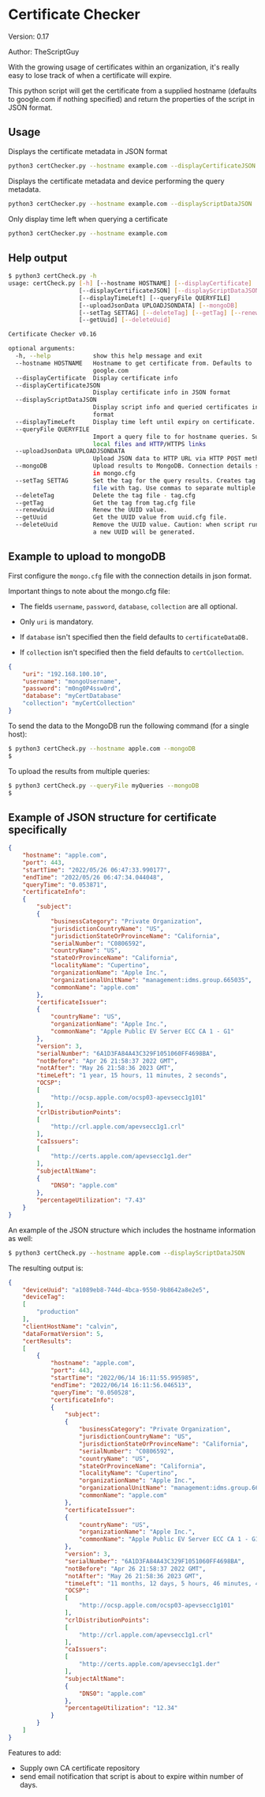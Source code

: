 # Certificate Checker

Version: 0.17

Author: TheScriptGuy

With the growing usage of certificates within an organization, it's really easy to lose track of when a certificate will expire.
 
This python script will get the certificate from a supplied hostname (defaults to google.com if nothing specified) and return the properties of the script in JSON format.

## Usage
Displays the certificate metadata in JSON format
```bash
python3 certChecker.py --hostname example.com --displayCertificateJSON
```

Displays the certificate metadata and device performing the query metadata.
```bash
python3 certChecker.py --hostname example.com --displayScriptDataJSON
```

Only display time left when querying a certificate
```bash
python3 certChecker.py --hostname example.com
```

## Help output
```bash
$ python3 certCheck.py -h
usage: certCheck.py [-h] [--hostname HOSTNAME] [--displayCertificate]
                    [--displayCertificateJSON] [--displayScriptDataJSON]
                    [--displayTimeLeft] [--queryFile QUERYFILE]
                    [--uploadJsonData UPLOADJSONDATA] [--mongoDB]
                    [--setTag SETTAG] [--deleteTag] [--getTag] [--renewUuid]
                    [--getUuid] [--deleteUuid]

Certificate Checker v0.16

optional arguments:
  -h, --help            show this help message and exit
  --hostname HOSTNAME   Hostname to get certificate from. Defaults to
                        google.com
  --displayCertificate  Display certificate info
  --displayCertificateJSON
                        Display certificate info in JSON format
  --displayScriptDataJSON
                        Display script info and queried certificates in JSON
                        format
  --displayTimeLeft     Display time left until expiry on certificate.
  --queryFile QUERYFILE
                        Import a query file to for hostname queries. Supports
                        local files and HTTP/HTTPS links
  --uploadJsonData UPLOADJSONDATA
                        Upload JSON data to HTTP URL via HTTP POST method.
  --mongoDB             Upload results to MongoDB. Connection details stored
                        in mongo.cfg
  --setTag SETTAG       Set the tag for the query results. Creates tag.cfg
                        file with tag. Use commas to separate multiple tags.
  --deleteTag           Delete the tag file - tag.cfg
  --getTag              Get the tag from tag.cfg file
  --renewUuid           Renew the UUID value.
  --getUuid             Get the UUID value from uuid.cfg file.
  --deleteUuid          Remove the UUID value. Caution: when script runs again
                        a new UUID will be generated.
```

## Example to upload to mongoDB
First configure the `mongo.cfg` file with the connection details in json format.

Important things to note about the mongo.cfg file:
* The fields `username`, `password`, `database`, `collection` are all optional.
* Only `uri` is mandatory.

* If `database` isn't specified then the field defaults to `certificateDataDB.`
* If `collection` isn't specified then the field defaults to `certCollection`.

```json
{
    "uri": "192.168.100.10",
    "username": "mongoUsername",
    "password": "m0ng0P4ssw0rd",
    "database": "myCertDatabase"
    "collection": "myCertCollection"
}
```

To send the data to the MongoDB run the following command (for a single host):
```bash
$ python3 certCheck.py --hostname apple.com --mongoDB
$
```
To upload the results from multiple queries:
```bash
$ python3 certCheck.py --queryFile myQueries --mongoDB
$
```


## Example of JSON structure for certificate specifically
```json
{
    "hostname": "apple.com",
    "port": 443,
    "startTime": "2022/05/26 06:47:33.990177",
    "endTime": "2022/05/26 06:47:34.044048",
    "queryTime": "0.053871",
    "certificateInfo":
    {
        "subject":
        {
            "businessCategory": "Private Organization",
            "jurisdictionCountryName": "US",
            "jurisdictionStateOrProvinceName": "California",
            "serialNumber": "C0806592",
            "countryName": "US",
            "stateOrProvinceName": "California",
            "localityName": "Cupertino",
            "organizationName": "Apple Inc.",
            "organizationalUnitName": "management:idms.group.665035",
            "commonName": "apple.com"
        },
        "certificateIssuer":
        {
            "countryName": "US",
            "organizationName": "Apple Inc.",
            "commonName": "Apple Public EV Server ECC CA 1 - G1"
        },
        "version": 3,
        "serialNumber": "6A1D3FA84A43C329F1051060FF4698BA",
        "notBefore": "Apr 26 21:58:37 2022 GMT",
        "notAfter": "May 26 21:58:36 2023 GMT",
        "timeLeft": "1 year, 15 hours, 11 minutes, 2 seconds",
        "OCSP":
        [
            "http://ocsp.apple.com/ocsp03-apevsecc1g101"
        ],
        "crlDistributionPoints":
        [
            "http://crl.apple.com/apevsecc1g1.crl"
        ],
        "caIssuers":
        [
            "http://certs.apple.com/apevsecc1g1.der"
        ],
        "subjectAltName":
        {
            "DNS0": "apple.com"
        },
        "percentageUtilization": "7.43"
    }
}
```

An example of the JSON structure which includes the hostname information as well:
```bash
$ python3 certCheck.py --hostname apple.com --displayScriptDataJSON
```
The resulting output is:
```json
{
    "deviceUuid": "a1089eb8-744d-4bca-9550-9b8642a8e2e5",
    "deviceTag":
    [
        "production"
    ],
    "clientHostName": "calvin",
    "dataFormatVersion": 5,
    "certResults":
    [
        {
            "hostname": "apple.com",
            "port": 443,
            "startTime": "2022/06/14 16:11:55.995985",
            "endTime": "2022/06/14 16:11:56.046513",
            "queryTime": "0.050528",
            "certificateInfo":
            {
                "subject":
                {
                    "businessCategory": "Private Organization",
                    "jurisdictionCountryName": "US",
                    "jurisdictionStateOrProvinceName": "California",
                    "serialNumber": "C0806592",
                    "countryName": "US",
                    "stateOrProvinceName": "California",
                    "localityName": "Cupertino",
                    "organizationName": "Apple Inc.",
                    "organizationalUnitName": "management:idms.group.665035",
                    "commonName": "apple.com"
                },
                "certificateIssuer":
                {
                    "countryName": "US",
                    "organizationName": "Apple Inc.",
                    "commonName": "Apple Public EV Server ECC CA 1 - G1"
                },
                "version": 3,
                "serialNumber": "6A1D3FA84A43C329F1051060FF4698BA",
                "notBefore": "Apr 26 21:58:37 2022 GMT",
                "notAfter": "May 26 21:58:36 2023 GMT",
                "timeLeft": "11 months, 12 days, 5 hours, 46 minutes, 40 seconds",
                "OCSP":
                [
                    "http://ocsp.apple.com/ocsp03-apevsecc1g101"
                ],
                "crlDistributionPoints":
                [
                    "http://crl.apple.com/apevsecc1g1.crl"
                ],
                "caIssuers":
                [
                    "http://certs.apple.com/apevsecc1g1.der"
                ],
                "subjectAltName":
                {
                    "DNS0": "apple.com"
                },
                "percentageUtilization": "12.34"
            }
        }
    ]
}
```

Features to add:
* Supply own CA certificate repository
* send email notification that script is about to expire within <X> number of days.
